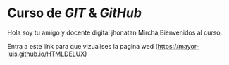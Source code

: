 # Curso de _GIT_ & _GitHub_

Hola soy tu amigo y docente digital jhonatan Mircha,Bienvenidos al curso.

Entra a este link para que vizualises la pagina wed (https://mayor-luis.github.io/HTMLDELUX) 
